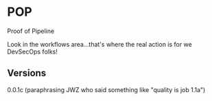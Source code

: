 # POP
Proof of Pipeline

Look in the workflows area...that's where the real action is for we DevSecOps folks!
## Versions
0.0.1c (paraphrasing JWZ who said something like "quality is job 1.1a")

